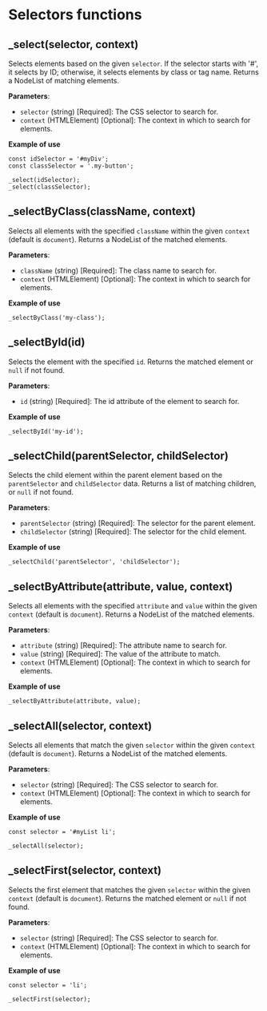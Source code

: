 # Selectors functions

## _select(selector, context)

Selects elements based on the given `selector`. If the selector starts with '#', it selects by ID; otherwise, it selects elements by class or tag name. Returns a NodeList of matching elements.

**Parameters**:
- `selector` (string) [Required]: The CSS selector to search for.
- `context` (HTMLElement) [Optional]: The context in which to search for elements.

**Example of use**

    const idSelector = '#myDiv';
    const classSelector = '.my-button';
    
    _select(idSelector);
    _select(classSelector);
    
## _selectByClass(className, context)

Selects all elements with the specified `className` within the given `context` (default is `document`). Returns a NodeList of the matched elements.

**Parameters**:
- `className` (string) [Required]: The class name to search for.
- `context` (HTMLElement) [Optional]: The context in which to search for elements.

**Example of use**

    _selectByClass('my-class');

## _selectById(id)

Selects the element with the specified `id`. Returns the matched element or `null` if not found.

**Parameters**:
- `id` (string) [Required]: The id attribute of the element to search for.

**Example of use**

    _selectById('my-id');

## _selectChild(parentSelector, childSelector)

Selects the child element within the parent element based on the `parentSelector` and `childSelector` data. Returns a list of matching children, or `null` if not found.

**Parameters**:
- `parentSelector` (string) [Required]: The selector for the parent element.
- `childSelector` (string) [Required]: The selector for the child element.

**Example of use**

    _selectChild('parentSelector', 'childSelector');

## _selectByAttribute(attribute, value, context)

Selects all elements with the specified `attribute` and `value` within the given `context` (default is `document`). Returns a NodeList of the matched elements.

**Parameters**:
- `attribute` (string) [Required]: The attribute name to search for.
- `value` (string) [Required]: The value of the attribute to match.
- `context` (HTMLElement) [Optional]: The context in which to search for elements.

**Example of use**

    _selectByAttribute(attribute, value);

## _selectAll(selector, context)

Selects all elements that match the given `selector` within the given `context` (default is `document`). Returns a NodeList of the matched elements.

**Parameters**:
- `selector` (string) [Required]: The CSS selector to search for.
- `context` (HTMLElement) [Optional]: The context in which to search for elements.

**Example of use**

    const selector = '#myList li';
    
    _selectAll(selector);

## _selectFirst(selector, context)

Selects the first element that matches the given `selector` within the given `context` (default is `document`). Returns the matched element or `null` if not found.

**Parameters**:
- `selector` (string) [Required]: The CSS selector to search for.
- `context` (HTMLElement) [Optional]: The context in which to search for elements.

**Example of use**

    const selector = 'li';
    
    _selectFirst(selector);
